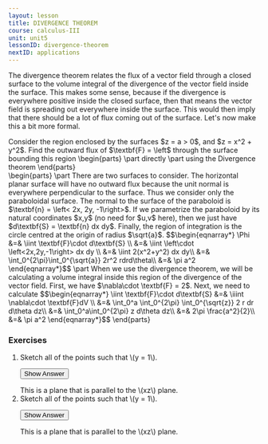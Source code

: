 ```yaml
---
layout: lesson
title: DIVERGENCE THEOREM
course: calculus-III
unit: unit5
lessonID: divergence-theorem
nextID: applications
---
```


The divergence theorem relates the flux of a vector field through a closed surface to the volume integral of the divergence of the vector field inside the surface. This makes some sense, because if the divergence is everywhere positive inside the closed surface, then that means the vector field is spreading out everywhere inside the surface. This would then imply that there should be a lot of flux coming out of the surface. Let's now make this a bit more formal. 


<div class="example">
Consider the region enclosed by the surfaces $z = a > 0$,  and $z = x^2 + y^2$. Find the outward flux of $\textbf{F} = \left<x,y,0\right>$ through the surface bounding this region
\begin{parts}
\part directly
\part using the Divergence theorem
\end{parts}

<div class="exampleSolution">
\begin{parts}
\part There are two surfaces to consider. The horizontal planar surface will have no outward flux because the unit normal is everywhere perpendicular to the surface. Thus we consider only the paraboloidal surface. The normal to the surface of the paraboloid is $\textbf{n} = \left< 2x, 2y, -1\right>$. If we parametrize the paraboloid by its natural coordinates $x,y$ (no need for $u,v$ here), then we just have $d\textbf{S} = \textbf{n} dx dy$. Finally, the region of integration is the circle centred at the origin of radius $\sqrt{a}$.  
$$\begin{eqnarray*}
\Phi &=& \iint \textbf{F}\cdot d\textbf{S} \\
&=& \iint \left<x,y,0\right>\cdot \left<2x,2y,-1\right> dx dy \\
&=& \iint 2(x^2+y^2) dx dy\\
&=& \int_0^{2\pi}\int_0^{\sqrt{a}} 2r^2 rdrd\theta\\
&=& \pi a^2
\end{eqnarray*}$$
\part When we use the divergence theorem, we will be calculating a volume integral inside this region of the divergence of the vector field. First, we have $\nabla\cdot \textbf{F} = 2$. Next, we need to calculate
$$\begin{eqnarray*}
\iint \textbf{F}\cdot d\textbf{S} &=& \iiint \nabla\cdot \textbf{F}dV \\
&=& \int_0^a \int_0^{2\pi} \int_0^{\sqrt{z}} 2 r dr d\theta dz\\
&=& \int_0^a\int_0^{2\pi} z d\theta dz\\
&=& 2\pi \frac{a^2}{2}\\
&=& \pi a^2
\end{eqnarray*}$$
\end{parts}
</div>
</div>


### Exercises

<ol>
<li> <div> Sketch all of the points such that \(y = 1\). </div>

<button onclick="myFunction('answer2')" class="answerButton">Show Answer</button>
<div  id="answer2" class="answer">
This is a plane that is parallel to the \(xz\) plane. 
</div> </li>
<li> <div> Sketch all of the points such that \(y = 1\). </div>

<button onclick="myFunction('answer2')" class="answerButton">Show Answer</button>
<div  id="answer2" class="answer">
This is a plane that is parallel to the \(xz\) plane. 
</div> </li>
</ol>
